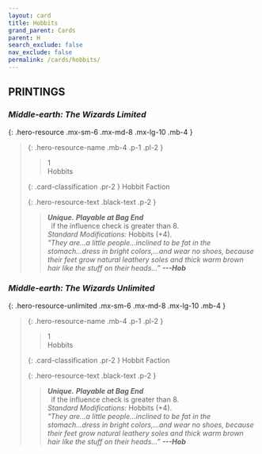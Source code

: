 ```yaml
---
layout: card
title: Hobbits
grand_parent: Cards
parent: H
search_exclude: false
nav_exclude: false
permalink: /cards/hobbits/
---
```


## PRINTINGS


### _Middle-earth: The Wizards Limited_

{: .hero-resource .mx-sm-6 .mx-md-8 .mx-lg-10 .mb-4 }
> {: .hero-resource-name .mb-4 .p-1 .pl-2 }
> > <div class="card-mp">1</div>
> > <div class="card-name">Hobbits</div>
>
> {: .card-classification .pr-2 }
> Hobbit Faction
>
> {: .hero-resource-text .black-text .p-2 }
> > _**Unique.**_ ***Playable at Bag End*** <br>&ensp;if the influence check is greater than 8.  <br>_Standard Modifications:_ Hobbits (+4). <br>_"They are...a little people...inclined to be fat in the stomach...dress in bright colors,...and wear no shoes, because their feet grow natural leathery soles and thick warm brown hair like the stuff on their heads...”_ ***---&#65279;Hob*** 
> 

### _Middle-earth: The Wizards Unlimited_

{: .hero-resource-unlimited .mx-sm-6 .mx-md-8 .mx-lg-10 .mb-4 }
> {: .hero-resource-name .mb-4 .p-1 .pl-2 }
> > <div class="card-mp">1</div>
> > <div class="card-name">Hobbits</div>
>
> {: .card-classification .pr-2 }
> Hobbit Faction
>
> {: .hero-resource-text .black-text .p-2 }
> > _**Unique.**_ ***Playable at Bag End*** <br>&ensp;if the influence check is greater than 8.  <br>_Standard Modifications:_ Hobbits (+4). <br>_"They are...a little people...inclined to be fat in the stomach...dress in bright colors,...and wear no shoes, because their feet grow natural leathery soles and thick warm brown hair like the stuff on their heads...”_ ***---&#65279;Hob*** 
> 

